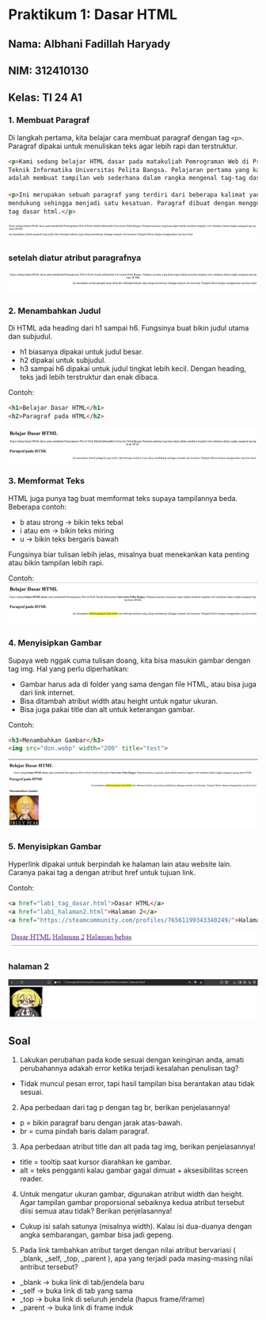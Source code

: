 # Praktikum 1: Dasar HTML

## Nama: Albhani Fadillah Haryady
## NIM: 312410130
## Kelas: TI 24 A1

### 1. Membuat Paragraf
Di langkah pertama, kita belajar cara membuat paragraf dengan tag `<p>`. Paragraf dipakai untuk menuliskan teks agar lebih rapi dan terstruktur.

```html
<p>Kami sedang belajar HTML dasar pada matakuliah Pemrograman Web di Prodi
Teknik Informatika Universitas Pelita Bangsa. Pelajaran pertama yang kami dapat
adalah membuat tampilan web sederhana dalam rangka mengenal tag-tag dasar HTML.</p>

<p>Ini merupakan sebuah paragraf yang terdiri dari beberapa kalimat yang saling
mendukung sehingga menjadi satu kesatuan. Paragraf dibuat dengan menggunakan
tag dasar html.</p>
```
![1](gambar/2.png)
### setelah diatur atribut paragrafnya
![2](gambar/3.png)

### 2. Menambahkan Judul
Di HTML ada heading dari h1 sampai h6. Fungsinya buat bikin judul utama dan subjudul.
- h1 biasanya dipakai untuk judul besar.
- h2 dipakai untuk subjudul.
- h3 sampai h6 dipakai untuk judul tingkat lebih kecil.
Dengan heading, teks jadi lebih terstruktur dan enak dibaca.

Contoh:
```html
<h1>Belajar Dasar HTML</h1>
<h2>Paragraf pada HTML</h2>
```
![3](gambar/4.png)

### 3. Memformat Teks
HTML juga punya tag buat memformat teks supaya tampilannya beda.
Beberapa contoh:
- b atau strong → bikin teks tebal
- i atau em → bikin teks miring
- u → bikin teks bergaris bawah

Fungsinya biar tulisan lebih jelas, misalnya buat menekankan kata penting atau bikin tampilan lebih rapi.

Contoh:
![4](gambar/5.png)

### 4. Menyisipkan Gambar
Supaya web nggak cuma tulisan doang, kita bisa masukin gambar dengan tag img.
Hal yang perlu diperhatikan:
- Gambar harus ada di folder yang sama dengan file HTML, atau bisa juga dari link internet.
- Bisa ditambah atribut width atau height untuk ngatur ukuran.
- Bisa juga pakai title dan alt untuk keterangan gambar.

Contoh:
```html
<h3>Menambahkan Gambar</h3>
<img src="don.webp" width="200" title="test">
``` 
![5](gambar/7.png)

### 5. Menyisipkan Gambar
Hyperlink dipakai untuk berpindah ke halaman lain atau website lain.
Caranya pakai tag a dengan atribut href untuk tujuan link.

Contoh:
```html
<a href="lab1_tag_dasar.html">Dasar HTML</a>
<a href="lab1_halaman2.html">Halaman 2</a>
<a href="https://steamcommunity.com/profiles/76561199343340249/">Halaman bebas</a>
```
![6](gambar/9.png)

### halaman 2
![7](gambar/8.png)

## Soal
1. Lakukan perubahan pada kode sesuai dengan keinginan anda, amati perubahannya adakah
error ketika terjadi kesalahan penulisan tag?
- Tidak muncul pesan error, tapi hasil tampilan bisa berantakan atau tidak sesuai.
2. Apa perbedaan dari tag p dengan tag br, berikan penjelasannya!

- p = bikin paragraf baru dengan jarak atas-bawah.
- br = cuma pindah baris dalam paragraf.
3. Apa perbedaan atribut title dan alt pada tag img, berikan penjelasannya!

- title = tooltip saat kursor diarahkan ke gambar.
- alt = teks pengganti kalau gambar gagal dimuat + aksesibilitas screen reader.

4. Untuk mengatur ukuran gambar, digunakan atribut width dan height. Agar tampilan gambar
proporsional sebaiknya kedua atribut tersebut diisi semua atau tidak? Berikan penjelasannya!

- Cukup isi salah satunya (misalnya width). Kalau isi dua-duanya dengan angka sembarangan, gambar bisa jadi gepeng.

5. Pada link tambahkan atribut target dengan nilai atribut bervariasi ( _blank, _self, _top,
_parent ), apa yang terjadi pada masing-masing nilai antribut tersebut?
- _blank → buka link di tab/jendela baru
- _self → buka link di tab yang sama
- _top → buka link di seluruh jendela (hapus frame/iframe)
- _parent → buka link di frame induk